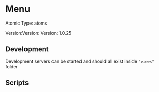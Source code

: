 # Menu

Atomic Type: atoms

Version:Version: Version: 1.0.25








## Development

Development servers can be started and should all exist inside `"views"` folder

## Scripts
